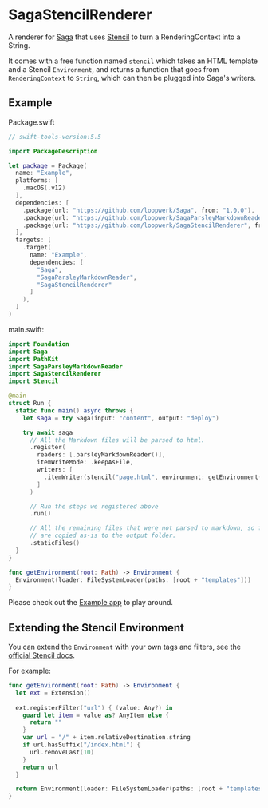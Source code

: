 # SagaStencilRenderer
A renderer for [Saga](https://github.com/loopwerk/Saga) that uses [Stencil](https://github.com/stencilproject/Stencil) to turn a RenderingContext into a String.

It comes with a free function named `stencil` which takes an HTML template and a Stencil `Environment`, and returns a function that goes from `RenderingContext` to `String`, which can then be plugged into Saga's writers.

## Example
Package.swift

``` swift
// swift-tools-version:5.5

import PackageDescription

let package = Package(
  name: "Example",
  platforms: [
    .macOS(.v12)
  ],
  dependencies: [
    .package(url: "https://github.com/loopwerk/Saga", from: "1.0.0"),
    .package(url: "https://github.com/loopwerk/SagaParsleyMarkdownReader", from: "0.5.0"),
    .package(url: "https://github.com/loopwerk/SagaStencilRenderer", from: "0.4.0")
  ],
  targets: [
    .target(
      name: "Example",
      dependencies: [
        "Saga",
        "SagaParsleyMarkdownReader",
        "SagaStencilRenderer"
      ]
    ),
  ]
)
```

main.swift:

```swift
import Foundation
import Saga
import PathKit
import SagaParsleyMarkdownReader
import SagaStencilRenderer
import Stencil

@main
struct Run {
  static func main() async throws {
    let saga = try Saga(input: "content", output: "deploy")

    try await saga
      // All the Markdown files will be parsed to html.
      .register(
        readers: [.parsleyMarkdownReader()],
        itemWriteMode: .keepAsFile,
        writers: [
          .itemWriter(stencil("page.html", environment: getEnvironment(root: saga.rootPath)))
        ]
      )

      // Run the steps we registered above
      .run()

      // All the remaining files that were not parsed to markdown, so for example images, raw html files and css,
      // are copied as-is to the output folder.
      .staticFiles()
  }
}

func getEnvironment(root: Path) -> Environment {
  Environment(loader: FileSystemLoader(paths: [root + "templates"]))
}
```

Please check out the [Example app](https://github.com/loopwerk/SagaStencilRenderer/tree/main/Example) to play around.


## Extending the Stencil Environment
You can extend the `Environment` with your own tags and filters, see the [official Stencil docs](https://stencil.fuller.li/en/latest/custom-template-tags-and-filters.html).

For example:

```swift
func getEnvironment(root: Path) -> Environment {
  let ext = Extension()
  
  ext.registerFilter("url") { (value: Any?) in
    guard let item = value as? AnyItem else {
      return ""
    }
    var url = "/" + item.relativeDestination.string
    if url.hasSuffix("/index.html") {
      url.removeLast(10)
    }
    return url
  }

  return Environment(loader: FileSystemLoader(paths: [root + "templates"]), extensions: [ext])
}
```